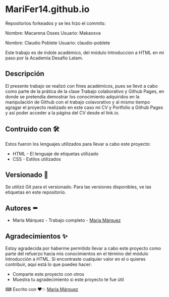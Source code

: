 # MariFer14.github.io

Repositorios forkeados y se les hizo el commits:

Nombre: Macarena Osses 
Usuario: Makaosva

Nombre: Claudio Poblete
Usuario: claudio-poblete

Este trabajo es de índole académico, del módulo Introduccion a HTML en mi paso por la Academia Desafío Latam.

## Descripción 

El presente trabajo se realizó con fines académicos, pues se llevó a cabo como parte de la prática de la clase Trabajo colaborativo y Github Pages, en donde se pretendía demostrar los conocimiento adquiridos en la manipulación de Github con el trabajo colavorativo y al mismo tiempo agragar el proyecto realizado en este caso mi CV y Portfolio a Github Pages y así poder acceder a la página del CV desde el link.io.

## Contruido con 🛠
Estos fueron los lenguajes utilizados para llevar a cabo este proyecto: 
+ HTML - El lenguaje de etiquetas utilizado
+ CSS - Estilos utilizados

## Versionado 📌
Se utilizó Git para el versionado. Para las versiones disponibles, ve las etiquetas en este repositorio.

## Autores ✒
+ María Márquez - Trabajo completo - [Maria Márquez](https://github.com/MariFer14)

## Agradecimientos ✨
Estoy agradecida por haberme permitido llevar a cabo este proyecto como parte del refuerzo hacia mis conocimientos en el término del módulo Introducción a HTML. Si encontraste cualquier valor en el o quieres contribuir, aquí está lo que puedes hacer:

+ Comparte este proyecto con otros
+ Muestra tu agradecimiento si este proyecto te fue útil

⌨ Escrito con ❤✨ [Maria Márquez](https://github.com/MariFer14)

